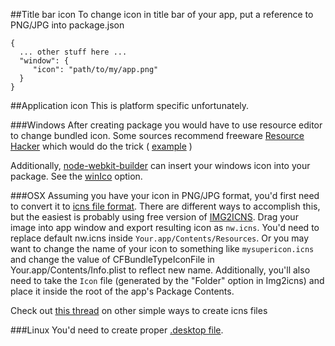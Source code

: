 ##Title bar icon
To change icon in title bar of your app, put a reference to PNG/JPG into package.json
```
{
  ... other stuff here ...
  "window": {
     "icon": "path/to/my/app.png"
  }
}
```

##Application icon
This is platform specific unfortunately.

###Windows
After creating package you would have to use resource editor to change bundled icon. Some sources recommend freeware [Resource Hacker](http://www.angusj.com/resourcehacker/) which would do the trick ( [example](http://www.techtalkz.com/tips-n-tricks/3866-how-change-default-icon-exe-using-resource-editor-resource-hacker.html) )

Additionally, [node-webkit-builder](https://github.com/mllrsohn/node-webkit-builder) can insert your windows icon into your package.  See the [winIco](https://github.com/mllrsohn/node-webkit-builder#optionswinico) option.

###OSX
Assuming you have your icon in PNG/JPG format, you'd first need to convert it to [icns file format](http://en.wikipedia.org/wiki/Apple_Icon_Image_format). There are different ways to accomplish this, but the easiest is probably using free version of [IMG2ICNS](http://www.img2icnsapp.com/). 
Drag your image into app window and export resulting icon as ```nw.icns```. You'd need to replace default nw.icns inside ```Your.app/Contents/Resources```. Or you may want to change the name of your icon to something like  ```mysupericon.icns``` and change the value of CFBundleTypeIconFile in Your.app/Contents/Info.plist to reflect new name. Additionally, you'll also need to take the `Icon` file (generated by the "Folder" option in Img2icns) and place it inside the root of the app's Package Contents.

Check out [this thread](http://stackoverflow.com/questions/12306223/how-to-manually-create-icns-files-using-iconutil) on other simple ways to create icns files

###Linux
You'd need to create proper [.desktop file](https://wiki.archlinux.org/index.php/Desktop_Entries).
